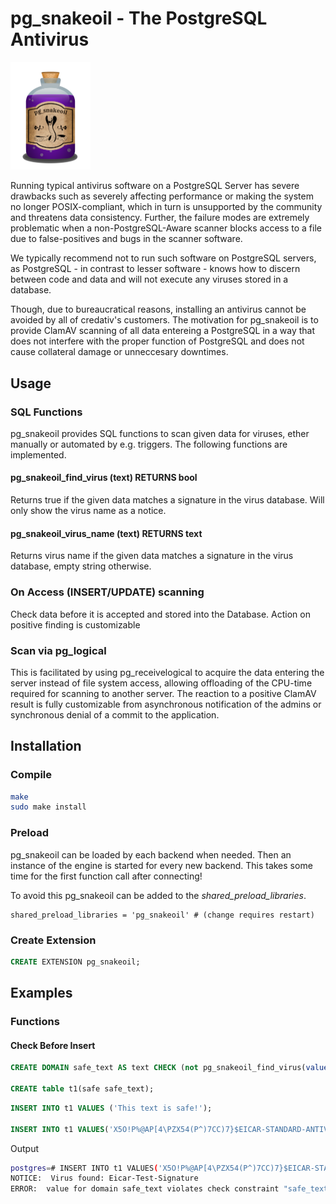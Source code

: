 # pg_snakeoil - The PostgreSQL Antivirus

<img src="images/pg_snakeoil_logo.png" width="128">

Running typical antivirus software on a PostgreSQL Server has severe
drawbacks such as severely affecting performance or making the system
no longer POSIX-compliant, which in turn is unsupported by the
community and threatens data consistency.  Further, the failure modes
are extremely problematic when a non-PostgreSQL-Aware scanner blocks
access to a file due to false-positives and bugs in the scanner
software.

We typically recommend not to run such software on PostgreSQL servers,
as PostgreSQL - in contrast to lesser software - knows how to discern
between code and data and will not execute any viruses stored in a
database.

Though, due to bureaucratical reasons, installing an antivirus cannot
be avoided by all of credativ's customers.  The motivation for
pg_snakeoil is to provide ClamAV scanning of all data entereing a
PostgreSQL in a way that does not interfere with the proper function
of PostgreSQL and does not cause collateral damage or unneccesary
downtimes.

## Usage

### SQL Functions

pg_snakeoil provides SQL functions to scan given data for viruses, ether manually or automated by e.g. triggers.
The following functions are implemented.

#### pg_snakeoil_find_virus (text) RETURNS bool

Returns true if the given data matches a signature in the virus database.
Will only show the virus name as a notice.

#### pg_snakeoil_virus_name (text) RETURNS text

Returns virus name if the given data matches a signature in the virus database, empty string otherwise.

### On Access (INSERT/UPDATE) scanning

Check data before it is accepted and stored into the Database.
Action on positive finding is customizable

### Scan via pg_logical

This is facilitated by using pg_receivelogical to acquire the data
entering the server instead of file system access, allowing offloading
of the CPU-time required for scanning to another server. The reaction
to a positive ClamAV result is fully customizable from asynchronous
notification of the admins or synchronous denial of a commit to the
application.


## Installation

### Compile

```bash
make
sudo make install
```

### Preload

pg_snakeoil can be loaded by each backend when needed.
Then an instance of the engine is started for every new backend.
This takes some time for the first function call after connecting!

To avoid this pg_snakeoil can be added to the  *shared_preload_libraries*.

```
shared_preload_libraries = 'pg_snakeoil' # (change requires restart)
```

### Create Extension

```SQL
CREATE EXTENSION pg_snakeoil;
```

## Examples

### Functions

#### Check Before Insert

```SQL
CREATE DOMAIN safe_text AS text CHECK (not pg_snakeoil_find_virus(value));

CREATE table t1(safe safe_text);
```

```SQL
INSERT INTO t1 VALUES ('This text is safe!');

INSERT INTO t1 VALUES('X5O!P%@AP[4\PZX54(P^)7CC)7}$EICAR-STANDARD-ANTIVIRUS-TEST-FILE!$H+H*'); -- test signature
```

Output

```bash
postgres=# INSERT INTO t1 VALUES('X5O!P%@AP[4\PZX54(P^)7CC)7}$EICAR-STANDARD-ANTIVIRUS-TEST-FILE!$H+H*'); -- test signature
NOTICE:  Virus found: Eicar-Test-Signature
ERROR:  value for domain safe_text violates check constraint "safe_text_check"
```
